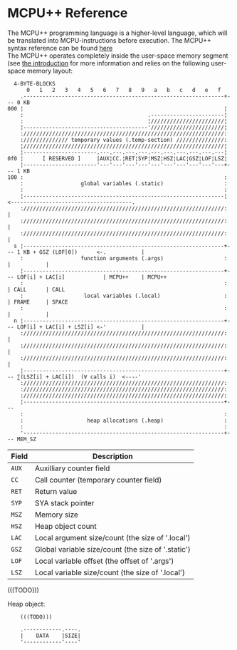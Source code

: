 # MCPU++ Reference

The MCPU++ programming language is a higher-level language, which will be translated into MCPU-instructions before execution. The MCPU++ syntax reference can be found [here](./mcpu++-syntax.md)<br/>
The MCPU++ operates completely inside the user-space memory segment (see [the introduction](./introduction.md) for more information and relies on the following user-space memory layout:
```
  4-BYTE-BLOCKS
      0   1   2   3   4   5   6   7   8   9   a   b   c   d   e   f
    .---------------------------------------------------------------+--- 0 KB
000 ¦                                                               ¦
    :                                       .-----------------------¦
    :                                       ¦///////////////////////¦
    ¦---------------------------------------'///////////////////////¦
    :///////////////////////////////////////////////////////////////:
    :////////////// temporary values (.temp-section) ///////////////:
    ¦///////////////////////////////////////////////////////////////¦
    ¦-----------------------.---.---.---.---.---.---.---.---.---.---¦
0f0 ¦      [ RESERVED ]     |AUX¦CC.¦RET¦SYP¦MSZ¦HSZ¦LAC¦GSZ¦LOF¦LSZ¦
    ¦-----------------------'---'---'---'---'---'---'---'---'---'---+--- 1 KB
100 :                                                               :
    :                  global variables (.static)                   :
    :                                                               :
    ¦---------------------------------------------------------------¦    <--------------------------------------.
    :///////////////////////////////////////////////////////////////:                                           |
    :///////////////////////////////////////////////////////////////:                                           |
    :///////////////////////////////////////////////////////////////:                                           |
  s ¦---------------------------------------------------------------+--- 1 KB + GSZ (LOF[0])      <-.           |
    :                  function arguments (.args)                   :                               |           |
    ¦---------------------------------------------------------------+--- LOF[i] + LAC[i]            | MCPU++    | MCPU++
    :                                                               :                               | CALL      | CALL
    :                   local variables (.local)                    :                               | FRAME     | SPACE
    :                                                               :                               |           |
  n ¦---------------------------------------------------------------+--- LOF[i] + LAC[i] + LSZ[i] <-'           |
    :///////////////////////////////////////////////////////////////:                                           |
    :///////////////////////////////////////////////////////////////:                                           |
    :///////////////////////////////////////////////////////////////:                                           |
    ¦---------------------------------------------------------------+--- ∑(LSZ[i] + LAC[i])  (∀ calls i)  <----'
    :///////////////////////////////////////////////////////////////:
    :///////////////////////////////////////////////////////////////:
    :///////////////////////////////////////////////////////////////:
    ¦---------------------------------------------------------------+--- 
    :                                                               :
    :                    heap allocations (.heap)                   :
    :                                                               :
    '---------------------------------------------------------------+--- MEM_SZ
```

| Field | Description |
|-------|-------------|
| `AUX` | Auxilliary counter field |
| `CC` | Call counter (temporary counter field) |
| `RET` | Return value |
| `SYP` | SYA stack pointer |
| `MSZ` | Memory size |
| `HSZ` | Heap object count |
| `LAC` | Local argument size/count (the size of '.local') |
| `GSZ` | Global variable size/count (the size of '.static') |
| `LOF` | Local variable offset (the offset of '.args') |
| `LSZ` | Local variable size/count (the size of '.local') |



(((TODO)))


Heap object:
```
    (((TODO)))

    .------------.----.
    |    DATA    |SIZE|
    '------------'----'
```